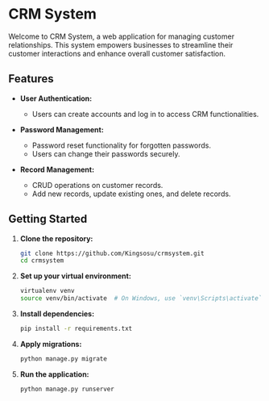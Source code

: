 # CRM System

Welcome to CRM System, a web application for managing customer relationships. This system empowers businesses to streamline their customer interactions and enhance overall customer satisfaction.

## Features

- **User Authentication:**
  - Users can create accounts and log in to access CRM functionalities.

- **Password Management:**
  - Password reset functionality for forgotten passwords.
  - Users can change their passwords securely.

- **Record Management:**
  - CRUD operations on customer records.
  - Add new records, update existing ones, and delete records.

## Getting Started

1. **Clone the repository:**

    ```bash
    git clone https://github.com/Kingsosu/crmsystem.git
    cd crmsystem
    ```

2. **Set up your virtual environment:**

    ```bash
    virtualenv venv
    source venv/bin/activate  # On Windows, use `venv\Scripts\activate`
    ```

3. **Install dependencies:**

    ```bash
    pip install -r requirements.txt
    ```

4. **Apply migrations:**

    ```bash
    python manage.py migrate
    ```

5. **Run the application:**
    
    ```bash
    python manage.py runserver
    ```
